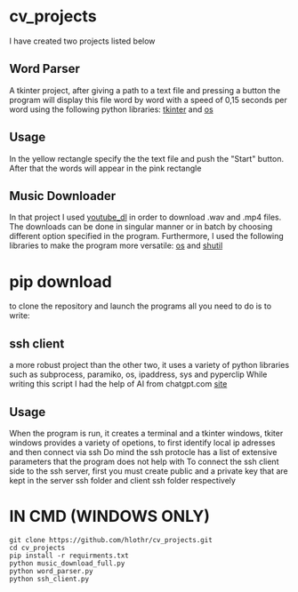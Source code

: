 ﻿# cv_projects
I have created two projects listed below
## Word Parser
A tkinter project, after giving a path to a text file and pressing a button the program will display this file word by word with a speed of 0,15 seconds per word using the following python libraries: [tkinter](https://docs.python.org/3/library/tk.html) and [os](https://docs.python.org/3/library/os.html)
## Usage
In the yellow rectangle specify the the text file and push the "Start" button. After that the words will appear in the pink rectangle
## Music Downloader
In that project I used [youtube_dl](https://github.com/ytdl-org/youtube-dl/blob/master/README.md) in order to download .wav and .mp4 files. The downloads can be done in singular manner or in batch by choosing different option specified in the program. Furthermore, I used the
following libraries to make the program more versatile: [os](https://docs.python.org/3/library/os.html) and [shutil](https://docs.python.org/3/library/shutil.html)
# pip download
to clone the repository and launch the programs all you need to do is to write:


## ssh client
a more robust project than the other two, it uses a variety of python libraries such as subprocess, paramiko, os, ipaddress, sys and pyperclip
While writing this script I had the help of AI from chatgpt.com [site](https://chatgpt.com/)
## Usage
When the program is run, it creates a terminal and a tkinter windows, tkiter windows provides a variety of opetions, to first identify local ip adresses and then connect via ssh
Do mind the ssh protocle has a list of extensive parameters that the program does not help with
To connect the ssh client side to the ssh server, first you must create public and a private key that are kept in the server ssh folder and client ssh folder respectively
# IN CMD (WINDOWS ONLY)
```
git clone https://github.com/hlothr/cv_projects.git
cd cv_projects
pip install -r requirments.txt
python music_download_full.py
python word_parser.py
python ssh_client.py
```
